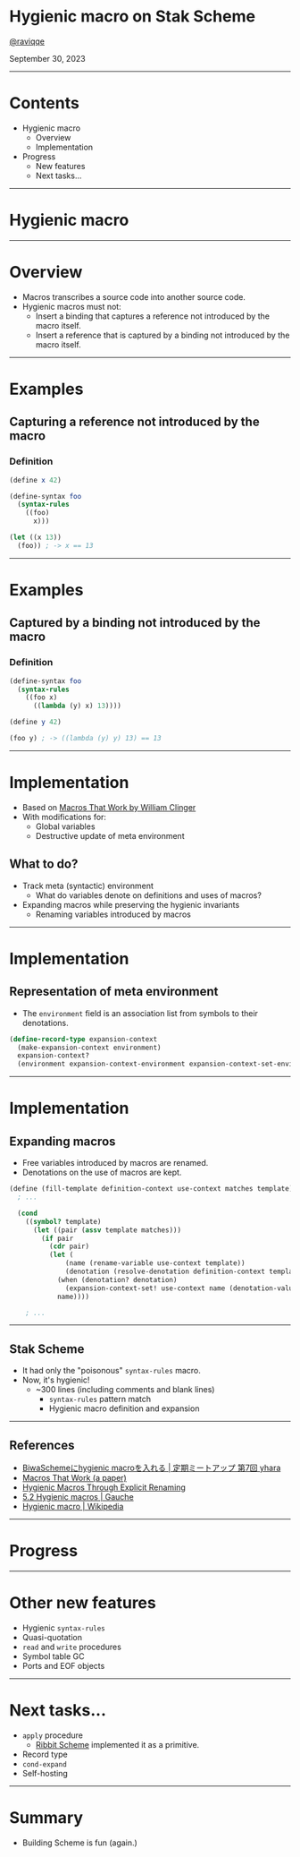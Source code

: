 # Hygienic macro on Stak Scheme

[@raviqqe](https://github.com/raviqqe)

September 30, 2023

---

# Contents

- Hygienic macro
  - Overview
  - Implementation
- Progress
  - New features
  - Next tasks...

---

# Hygienic macro

---

# Overview

- Macros transcribes a source code into another source code.
- Hygienic macros must not:
  - Insert a binding that captures a reference not introduced by the macro itself.
  - Insert a reference that is captured by a binding not introduced by the macro itself.

---

# Examples

## Capturing a reference not introduced by the macro

### Definition

```scheme
(define x 42)

(define-syntax foo
  (syntax-rules
    ((foo)
      x)))
```

```scheme
(let ((x 13))
  (foo)) ; -> x == 13
```

---

# Examples

## Captured by a binding not introduced by the macro

### Definition

```scheme
(define-syntax foo
  (syntax-rules
    ((foo x)
      ((lambda (y) x) 13))))
```

```scheme
(define y 42)

(foo y) ; -> ((lambda (y) y) 13) == 13
```

---

# Implementation

- Based on [Macros That Work by William Clinger][macros-that-work]
- With modifications for:
  - Global variables
  - Destructive update of meta environment

## What to do?

- Track meta (syntactic) environment
  - What do variables denote on definitions and uses of macros?
- Expanding macros while preserving the hygienic invariants
  - Renaming variables introduced by macros

---

# Implementation

## Representation of meta environment

- The `environment` field is an association list from symbols to their denotations.

```scheme
(define-record-type expansion-context
  (make-expansion-context environment)
  expansion-context?
  (environment expansion-context-environment expansion-context-set-environment!))
```

---

# Implementation

## Expanding macros

- Free variables introduced by macros are renamed.
- Denotations on the use of macros are kept.

```scheme
(define (fill-template definition-context use-context matches template)
  ; ...

  (cond
    ((symbol? template)
      (let ((pair (assv template matches)))
        (if pair
          (cdr pair)
          (let (
              (name (rename-variable use-context template))
              (denotation (resolve-denotation definition-context template)))
            (when (denotation? denotation)
              (expansion-context-set! use-context name (denotation-value denotation)))
            name))))

    ; ...
```

---

## Stak Scheme

- It had only the "poisonous" `syntax-rules` macro.
- Now, it's hygienic!
  - ~300 lines (including comments and blank lines)
    - `syntax-rules` pattern match
    - Hygienic macro definition and expansion

---

## References

- [BiwaSchemeにhygienic macroを入れる | 定期ミートアップ 第7回 yhara](https://scrapbox.io/prog-lang-sys-ja/%E5%AE%9A%E6%9C%9F%E3%83%9F%E3%83%BC%E3%83%88%E3%82%A2%E3%83%83%E3%83%97_%E7%AC%AC7%E5%9B%9E_yhara)
- [Macros That Work (a paper)][macros-that-work]
- [Hygienic Macros Through Explicit Renaming](https://dl.acm.org/doi/pdf/10.1145/1317265.1317269)
- [5.2 Hygienic macros | Gauche](https://practical-scheme.net/gauche/man/gauche-refe/Hygienic-macros.html)
- [Hygienic macro | Wikipedia](https://en.wikipedia.org/wiki/Hygienic_macro)

---

# Progress

---

# Other new features

- Hygienic `syntax-rules`
- Quasi-quotation
- `read` and `write` procedures
- Symbol table GC
- Ports and EOF objects

---

# Next tasks...

- `apply` procedure
  - [Ribbit Scheme][ribbit] implemented it as a primitive.
- Record type
- `cond-expand`
- Self-hosting

---

# Summary

- Building Scheme is fun (again.)

[ribbit]: https://github.com/udem-dlteam/ribbit/tree/main
[macros-that-work]: https://www.researchgate.net/publication/220997237_Macros_That_Work
